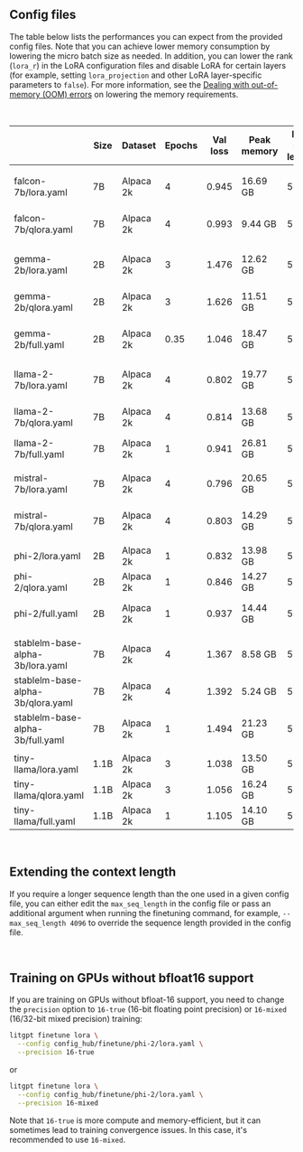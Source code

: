 ## Config files

The table below lists the performances you can expect from the provided config files. Note that you can achieve lower memory consumption by lowering the micro batch size as needed. In addition, you can lower the rank (`lora_r`) in the LoRA configuration files and disable LoRA for certain layers (for example, setting `lora_projection` and other LoRA layer-specific parameters to `false`).
For more information, see the [Dealing with out-of-memory (OOM) errors](../../tutorials/oom.md) on lowering the memory requirements.

&nbsp;

|                                   | Size | Dataset   | Epochs | Val loss | Peak memory | Max seq length | Micro batch size | Precision | Training runtime   |
| --------------------------------- | ---- | --------- | ------ | -------- | ----------- | -------------- | ---------------- | --------- | -------------------|
|                                   |      |           |        |          |             |                |                  |           |                    |
| falcon-7b/lora.yaml               | 7B   | Alpaca 2k | 4      | 0.945    | 16.69 GB    | 512            | 2                | bfloat16  | 24.88 min (1xA10G) |
| falcon-7b/qlora.yaml              | 7B   | Alpaca 2k | 4      | 0.993    | 9.44 GB     | 512            | 2                | bfloat16  | 50.76 min (1xA10G) |
|                                   |      |           |        |          |             |                |                  |           |                    |
| gemma-2b/lora.yaml                | 2B   | Alpaca 2k | 3      | 1.476    | 12.62 GB    | 512            | 2                | bfloat16  | 18.31 min (1xA10G) |
| gemma-2b/qlora.yaml               | 2B   | Alpaca 2k | 3      | 1.626    | 11.51 GB    | 512            | 2                | bfloat16  | 25.29 min (1xA10G) |
| gemma-2b/full.yaml                | 2B   | Alpaca 2k | 0.35   | 1.046    | 18.47 GB    | 512            | 2                | bfloat16  | 16.79 min (2xA10G) |
|                                   |      |           |        |          |             |                |                  |           |                    |
| llama-2-7b/lora.yaml              | 7B   | Alpaca 2k | 4      | 0.802    | 19.77 GB    | 512            | 2                | bfloat16  | 32.75 min (A10G)   |
| llama-2-7b/qlora.yaml             | 7B   | Alpaca 2k | 4      | 0.814    | 13.68 GB    | 512            | 2                | bfloat16  | 45.68 min (A10G)   |
| llama-2-7b/full.yaml              | 7B   | Alpaca 2k | 1      | 0.941    | 26.81 GB    | 512            | 4                | bfloat16  | 1.78 min (4xA100)  |
|                                   |      |           |        |          |             |                |                  |           |                    |
| mistral-7b/lora.yaml              | 7B   | Alpaca 2k | 4      | 0.796    | 20.65 GB    | 512            | 2                | bfloat16  | 31.04 min (1xA10G) |
| mistral-7b/qlora.yaml             | 7B   | Alpaca 2k | 4      | 0.803    | 14.29 GB    | 512            | 2                | bfloat16  | 44.69 min (1xA10G) |
|                                   |      |           |        |          |             |                |                  |           |                    |
| phi-2/lora.yaml                   | 2B   | Alpaca 2k | 1      | 0.832    | 13.98 GB    | 512            | 4                | bfloat16  | 3.82 min (1xA10G)  |
| phi-2/qlora.yaml                  | 2B   | Alpaca 2k | 1      | 0.846    | 14.27 GB    | 512            | 4                | bfloat16  | 4.55 min (1xA10G)  |
| phi-2/full.yaml                   | 2B   | Alpaca 2k | 1      | 0.937    | 14.44 GB    | 512            | 4                | bfloat16  | 13.00 min (1xA10G) |
|                                   |      |           |        |          |             |                |                  |           |                    |
| stablelm-base-alpha-3b/lora.yaml  | 7B   | Alpaca 2k | 4      | 1.367    | 8.58 GB     | 512            | 2                | bfloat16  | 13.02 min (1xA10G) |
| stablelm-base-alpha-3b/qlora.yaml | 7B   | Alpaca 2k | 4      | 1.392    | 5.24 GB     | 512            | 2                | bfloat16  | 25.71 min (1xA10G) |
| stablelm-base-alpha-3b/full.yaml  | 7B   | Alpaca 2k | 1      | 1.494    | 21.23 GB    | 512            | 1                | bfloat16  | 72.72 min (2xA10G) |
|                                   |      |           |        |          |             |                |                  |           |                    |
| tiny-llama/lora.yaml              | 1.1B | Alpaca 2k | 3      | 1.038    | 13.50 GB    | 512            | 8                | bfloat16  | 8.06 min (1xA10G)  |
| tiny-llama/qlora.yaml             | 1.1B | Alpaca 2k | 3      | 1.056    | 16.24 GB    | 512            | 8                | bfloat16  | 8.74 min (1xA10G)  |
| tiny-llama/full.yaml              | 1.1B | Alpaca 2k | 1      | 1.105    | 14.10 GB    | 512            | 4                | bfloat16  | 2.59 min (1xA10G)  |

&nbsp;
## Extending the context length

If you require a longer sequence length than the one used in a given config file, you can either edit the `max_seq_length` in the config file or pass an additional argument when running the finetuning command, for example, `--max_seq_length 4096` to override the sequence length provided in the config file.

&nbsp;
## Training on GPUs without bfloat16 support

If you are training on GPUs without bfloat-16 support, you need to change the `precision` option to `16-true` (16-bit floating point precision) or `16-mixed` (16/32-bit mixed precision) training:

```bash
litgpt finetune lora \
  --config config_hub/finetune/phi-2/lora.yaml \
  --precision 16-true
```
or

```bash
litgpt finetune lora \
  --config config_hub/finetune/phi-2/lora.yaml \
  --precision 16-mixed
```

Note that `16-true` is more compute and memory-efficient, but it can sometimes lead to training convergence issues. In this case, it's recommended to use `16-mixed`.

